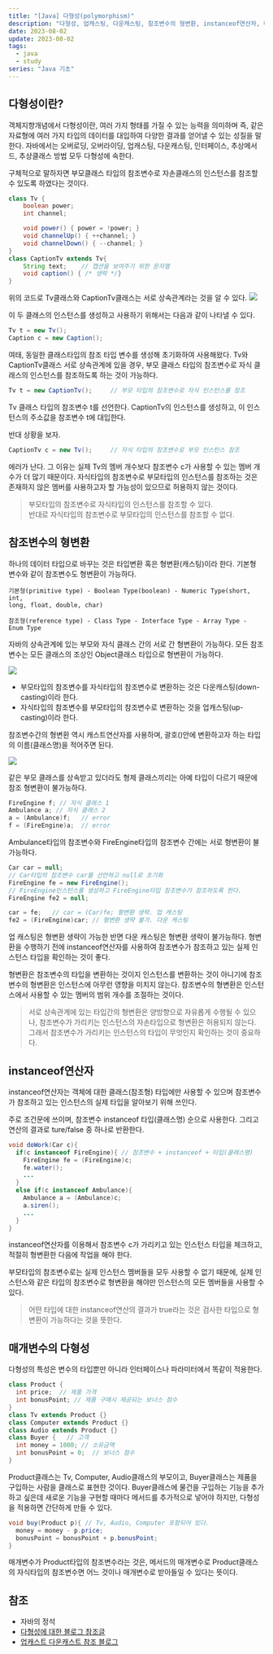 ```yaml
---
title: "[Java] 다형성(polymorphism)"
description: "다형성, 업캐스팅, 다운캐스팅, 참조변수의 형변환, instanceof연산자, 매개변수의 다형성,"
date: 2023-08-02
update: 2023-08-02
tags:
  - java
  - study
series: "Java 기초"
---
```


## 다형성이란?

객체지향개념에서 다형성이란, 여러 가지 형태를 가질 수 있는 능력을 의미하며 즉, 같은 자료형에 여러 가지 타입의 데이터를 대입하여 다양한 결과를 얻어낼 수 있는 성질을 말한다. 
자바에서는 오버로딩, 오버라이딩, 업캐스팅, 다운캐스팅, 인터페이스, 추상메서드, 추상클래스 방법 모두 다형성에 속한다. 

구체적으로 말하자면 부모클래스 타입의 참조변수로 자손클래스의 인스턴스를 참조할 수 있도록 하였다는 것이다. 

```java
class Tv {
    boolean power;
    int channel;

    void power() { power = !power; }
    void channelUp() { ++channel; }
    void channelDown() { --channel; }
}
class CaptionTv extends Tv{
    String text;    // 캡션을 보여주기 위한 문자열
    void caption() { /* 생략 */}
}
```

위의 코드로 Tv클래스와 CaptionTv클래스는 서로 상속관계라는 것을 알 수 있다.
![](https://github.com/C0ribo/code-blog/assets/133131980/37176594-e7bc-4317-9219-39ff1eb2947e)

이 두 클래스의 인스턴스를 생성하고 사용하기 위해서는 다음과 같이 나타낼 수 있다.

```java
Tv t = new Tv();
Caption c = new Caption();
```

여태, 동일한 클래스타입의 참조 타입 변수를 생성해 초기화하여 사용해왔다. 
Tv와 CaptionTv클래스 서로 상속관계에 있을 경우, 부모 클래스 타입의 참조변수로 자식 클래스의 인스턴스를 참조하도록 하는 것이 가능하다. 

```java
Tv t = new CaptionTv();     // 부모 타입의 참조변수로 자식 인스턴스를 참조
```

Tv 클래스 타입의 참조변수 t를 선언한다. 
CaptionTv의 인스턴스를 생성하고, 이 인스턴스의 주소값을 참조변수 t에 대입한다.

반대 상황을 보자.

```java
CaptionTv c = new Tv();     // 자식 타입의 참조변수로 부모 인스턴스 참조
```

에러가 난다. 그 이유는 실제 Tv의 멤버 개수보다 참조변수 c가 사용할 수 있는 멤버 개수가 더 많기 때문이다. 
자식타입의 참조변수로 부모타입의 인스턴스를 참조하는 것은 존재하지 않은 멤버를 사용하고자 할 가능성이 있으므로 허용하지 않는 것이다. 

> 부모타입의 참조변수로 자식타입의 인스턴스를 참조할 수 있다.<br>반대로 자식타입의 참조변수로 부모타입의 인스턴스를 참조할 수 없다.

## 참조변수의 형변환

하나의 데이터 타입으로 바꾸는 것은 타입변환 혹은 형변환(캐스팅)이라 한다.
기본형 변수와 같이 참조변수도 형변환이 가능하다.

```
기본형(primitive type) - Boolean Type(boolean) - Numeric Type(short, int, 
long, float, double, char)

참조형(reference type) - Class Type - Interface Type - Array Type - Enum Type
```

자바의 상속관계에 있는 부모와 자식 클래스 간의 서로 간 형변환이 가능하다. 모든 참조변수는 모든 클래스의 조상인 Object클래스 타입으로 형변환이 가능하다. 

![](https://github.com/C0ribo/code-blog/assets/133131980/515277c3-1285-4c1a-98c2-abff6cb2be1e)

- 부모타입의 참조변수를 자식타입의 참조변수로 변환하는 것은 다운캐스팅(down-casting)이라 한다.
- 자식타입의 참조변수를 부모타입의 참조변수로 변환하는 것을 업캐스팅(up-casting)이라 한다.

참조변수간의 형변환 역시 캐스트연산자를 사용하며, 괄호()안에 변환하고자 하는 타입의 이름(클래스명)을 적어주면 된다.

![](https://github.com/C0ribo/code-blog/assets/133131980/a3ca90b3-fe83-4eab-96b2-9ecb78f25c8b)

같은 부모 클래스를 상속받고 있더라도 형제 클래스끼리는 아예 타입이 다르기 때문에 참조 형변환이 불가능하다. 

```java
FireEngine f; // 자식 클래스 1
Ambulance a; // 자식 클래스 2
a = (Ambulance)f;   // error
f = (FireEngine)a;  // error
```

Ambulance타입의 참조변수와 FireEngine타입의 참조변수 간에는 서로 형변환이 불가능하다. 

```java
Car car = null; 
// Car타입의 참조변수 car를 선언하고 null로 초기화
FireEngine fe = new FireEngine(); 
// FireEngine인스턴스를 생성하고 FireEngine타입 참조변수가 참조하도록 한다.
FireEngine fe2 = null;

car = fe;   // car = (Car)fe; 형변환 생략. 업 캐스팅
fe2 = (FireEngine)car; // 형변환 생략 불가. 다운 캐스팅
```

업 캐스팅은 형변환 생략이 가능한 반면 다운 캐스팅은 형변환 생략이 불가능하다. 
형변환을 수행하기 전에 instanceof연산자를 사용하여 참조변수가 참조하고 있는 실제 인스턴스 타입을 확인하는 것이 좋다. 

형변환은 참조변수의 타입을 변환하는 것이지 인스턴스를 변환하는 것이 아니기에 참조변수의 형변환은 인스턴스에 아무런 영향을 미치지 않는다. 참조변수의 형변환은 인스턴스에서 사용할 수 있는 멤버의 범위 개수를 조절하는 것이다. 

> 서로 상속관계에 있는 타입간의 형변환은 양방향으로 자유롭게 수행될 수 있으나, 참조변수가 가리키는 인스턴스의 자손타입으로 형변환은 허용되지 않는다.<br>그래서 참조변수가 가리키는 인스턴스의 타입이 무엇인지 확인하는 것이 중요하다.

## instanceof연산자

instanceof연산자는 객체에 대한 클래스(참조형) 타입에만 사용할 수 있으며 참조변수가 참조하고 있는 인스턴스의 실제 타입을 알아보기 위해 쓰인다.

주로 조건문에 쓰이며, 참조변수 instanceof 타입(클래스명) 순으로 사용한다.
그리고 연산의 결과로 ture/false 중 하나로 반환한다.

```java
void doWork(Car c){
  if(c instanceof FireEngine){ // 참조변수 + instanceof + 타입(클래스명)
    FireEngine fe = (FireEngine)c;
    fe.water();
    ...
  }
  else if(c instanceof Ambulance){
    Ambulance a = (Ambulance)c;
    a.siren();
    ...
  }
}
```

instanceof연산자를 이용해서 참조변수 c가 가리키고 있는 인스턴스 타입을 체크하고, 적절히 형변환한 다음에 작업을 해야 한다.

부모타입의 참조변수로는 실제 인스턴스 멤버들을 모두 사용할 수 없기 때문에, 실제 인스턴스와 같은 타입의 참조변수로 형변환을 해야만 인스턴스의 모든 멤버들을 사용할 수 있다.

> 어떤 타입에 대한 instanceof연산의 결과가 true라는 것은 검사한 타입으로 형변환이 가능하다는 것을 뜻한다.

## 매개변수의 다형성

다형성의 특성은 변수의 타입뿐만 아니라 인터페이스나 파라미터에서 똑같이 적용한다.

```java
class Product { 
  int price;  // 제품 가격
  int bonusPoint; // 제품 구매시 제공되는 보너스 점수
}
class Tv extends Product {}
class Computer extends Product {}
class Audio extends Product {}
class Buyer {   // 고객
  int money = 1000; // 소유금액
  int bonusPoint = 0;  // 보너스 점수
}
```

Product클래스는 Tv, Computer, Audio클래스의 부모이고, Buyer클래스는 제품을 구입하는 사람을 클래스로 표현한 것이다.
Buyer클래스에 물건을 구입하는 기능을 추가하고 싶은데 새로운 기능을 구현할 때마다 메서드를 추가적으로 넣어야 하지만, 다형성을 적용하면 간단하게 만들 수 있다.

```java
void buy(Product p){ // Tv, Audio, Computer 포함되어 있다.
  money = money - p.price;
  bonusPoint = bonusPoint + p.bonusPoint;
}
```

매개변수가 Product타입의 참조변수라는 것은, 메서드의 매개변수로 Product클래스의 자식타입의 참조변수면 어느 것이나 매개변수로 받아들일 수 있다는 뜻이다.

## 참조 

- 자바의 정석
- [다형성에 대한 블로그 참조글](https://inpa.tistory.com/entry/OOP-JAVA%EC%9D%98-%EB%8B%A4%ED%98%95%EC%84%B1Polymorphism-%EC%99%84%EB%B2%BD-%EC%9D%B4%ED%95%B4)
- [업캐스트 다운캐스트 참조 블로그](https://inpa.tistory.com/entry/JAVA-%E2%98%95-%EC%97%85%EC%BA%90%EC%8A%A4%ED%8C%85-%EB%8B%A4%EC%9A%B4%EC%BA%90%EC%8A%A4%ED%8C%85-%ED%95%9C%EB%B0%A9-%EC%9D%B4%ED%95%B4%ED%95%98%EA%B8%B0#instanceof_%EC%97%B0%EC%82%B0%EC%9E%90)